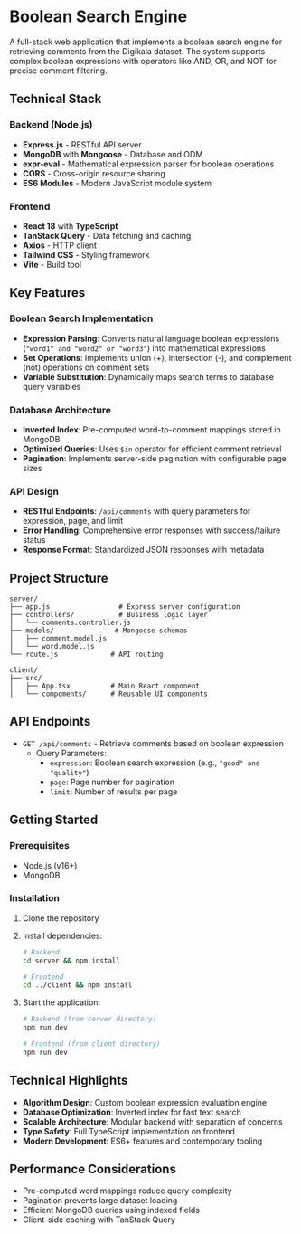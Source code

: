 # Boolean Search Engine

A full-stack web application that implements a boolean search engine for retrieving comments from the Digikala dataset. The system supports complex boolean expressions with operators like AND, OR, and NOT for precise comment filtering.

## Technical Stack

### Backend (Node.js)

- **Express.js** - RESTful API server
- **MongoDB** with **Mongoose** - Database and ODM
- **expr-eval** - Mathematical expression parser for boolean operations
- **CORS** - Cross-origin resource sharing
- **ES6 Modules** - Modern JavaScript module system

### Frontend

- **React 18** with **TypeScript**
- **TanStack Query** - Data fetching and caching
- **Axios** - HTTP client
- **Tailwind CSS** - Styling framework
- **Vite** - Build tool

## Key Features

### Boolean Search Implementation

- **Expression Parsing**: Converts natural language boolean expressions (`"word1" and "word2" or "word3"`) into mathematical expressions
- **Set Operations**: Implements union (+), intersection (-), and complement (not) operations on comment sets
- **Variable Substitution**: Dynamically maps search terms to database query variables

### Database Architecture

- **Inverted Index**: Pre-computed word-to-comment mappings stored in MongoDB
- **Optimized Queries**: Uses `$in` operator for efficient comment retrieval
- **Pagination**: Implements server-side pagination with configurable page sizes

### API Design

- **RESTful Endpoints**: `/api/comments` with query parameters for expression, page, and limit
- **Error Handling**: Comprehensive error responses with success/failure status
- **Response Format**: Standardized JSON responses with metadata

## Project Structure

```
server/
├── app.js                 # Express server configuration
├── controllers/           # Business logic layer
│   └── comments.controller.js
├── models/               # Mongoose schemas
│   ├── comment.model.js
│   └── word.model.js
└── route.js             # API routing

client/
├── src/
│   ├── App.tsx          # Main React component
│   └── compoments/      # Reusable UI components
```

## API Endpoints

- `GET /api/comments` - Retrieve comments based on boolean expression
  - Query Parameters:
    - `expression`: Boolean search expression (e.g., `"good" and "quality"`)
    - `page`: Page number for pagination
    - `limit`: Number of results per page

## Getting Started

### Prerequisites

- Node.js (v16+)
- MongoDB

### Installation

1. Clone the repository
2. Install dependencies:

   ```bash
   # Backend
   cd server && npm install

   # Frontend
   cd ../client && npm install
   ```

3. Start the application:

   ```bash
   # Backend (from server directory)
   npm run dev

   # Frontend (from client directory)
   npm run dev
   ```

## Technical Highlights

- **Algorithm Design**: Custom boolean expression evaluation engine
- **Database Optimization**: Inverted index for fast text search
- **Scalable Architecture**: Modular backend with separation of concerns
- **Type Safety**: Full TypeScript implementation on frontend
- **Modern Development**: ES6+ features and contemporary tooling

## Performance Considerations

- Pre-computed word mappings reduce query complexity
- Pagination prevents large dataset loading
- Efficient MongoDB queries using indexed fields
- Client-side caching with TanStack Query
